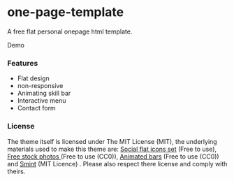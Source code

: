 # one-page-template
A free flat personal onepage html template.

Demo

<h3> Features</h3>

- Flat design<br>
- non-responsive<br>
- Animating skill bar<br>
- Interactive menu<br>
- Contact form

<h3>License</h3>

The theme itself is licensed under The MIT License (MIT), the underlying materials used to make this theme are: [Social flat icons set](https://dribbble.com/shots/2247532-Freebies-Social-flat-icons-set) (Free to use), [Free stock photos ](https://www.pexels.com/) (Free to use (CC0)), [Animated bars](http://designify.me/tutorials/show-off-your-skills-with-css-animated-bars/) (Free to use (CC0)) and [Smint](http://www.outyear.co.uk/smint/) (MIT Licence) . Please also respect there license and comply with theirs.
